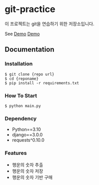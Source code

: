 # git-practice

이 프로젝트는 git을 연습하기 위한 저장소입니다.

See [Demo](https://www.google.com/)
<a href="https://www.google.com/">Demo</a>

## Documentation

### Installation

```shell
$ git clone {repo url}
$ cd {reponame}
$ pip install -r requirements.txt
```

### How To Start

```shell
$ python main.py
```

### Dependency

- Python==3.10
- django==3.0.0
- requests^0.10.0

### Features

- 행운의 숫자 추출
- 행운의 숫자 저장
- 행운의 숫자 기반 구매

